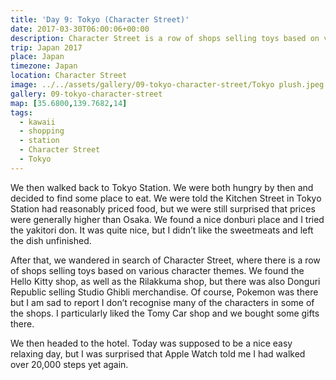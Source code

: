 ```yaml
---
title: 'Day 9: Tokyo (Character Street)'
date: 2017-03-30T06:00:06+00:00
description: Character Street is a row of shops selling toys based on various character themes, located underground in Tokyo Station.
trip: Japan 2017
place: Japan
timezone: Japan
location: Character Street
image: ../../assets/gallery/09-tokyo-character-street/Tokyo plush.jpeg
gallery: 09-tokyo-character-street
map: [35.6800,139.7682,14]
tags:
  - kawaii
  - shopping
  - station
  - Character Street
  - Tokyo
---
```

We then walked back to Tokyo Station. We were both hungry by then and decided to find some place to eat. We were told the Kitchen Street in Tokyo Station had reasonably priced food, but we were still surprised that prices were generally higher than Osaka. We found a nice donburi place and I tried the yakitori don. It was quite nice, but I didn’t like the sweetmeats and left the dish unfinished.

After that, we wandered in search of Character Street, where there is a row of shops selling toys based on various character themes. We found the Hello Kitty shop, as well as the Rilakkuma shop, but there was also Donguri Republic selling Studio Ghibli merchandise. Of course, Pokemon was there but I am sad to report I don’t recognise many of the characters in some of the shops. I particularly liked the Tomy Car shop and we bought some gifts there.

We then headed to the hotel. Today was supposed to be a nice easy relaxing day, but I was surprised that Apple Watch told me I had walked over 20,000 steps yet again.
